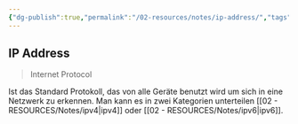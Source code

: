 ```yaml
---
{"dg-publish":true,"permalink":"/02-resources/notes/ip-address/","tags":["netzwerk/ip"],"noteIcon":"","updated":"2024-06-09T20:20:34.408+02:00"}
---
```


## IP Address
>Internet Protocol

Ist das Standard Protokoll, das von alle Geräte benutzt wird um sich in eine Netzwerk zu erkennen. Man kann es in zwei Kategorien unterteilen [[02 - RESOURCES/Notes/ipv4\|ipv4]] oder [[02 - RESOURCES/Notes/ipv6\|ipv6]].

